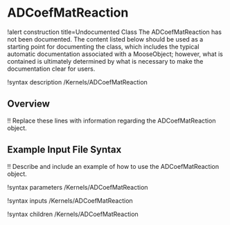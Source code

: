 # ADCoefMatReaction

!alert construction title=Undocumented Class
The ADCoefMatReaction has not been documented. The content listed below should be used as a starting point for
documenting the class, which includes the typical automatic documentation associated with a
MooseObject; however, what is contained is ultimately determined by what is necessary to make the
documentation clear for users.

!syntax description /Kernels/ADCoefMatReaction

## Overview

!! Replace these lines with information regarding the ADCoefMatReaction object.

## Example Input File Syntax

!! Describe and include an example of how to use the ADCoefMatReaction object.

!syntax parameters /Kernels/ADCoefMatReaction

!syntax inputs /Kernels/ADCoefMatReaction

!syntax children /Kernels/ADCoefMatReaction
